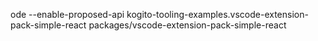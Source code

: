 ode  --enable-proposed-api kogito-tooling-examples.vscode-extension-pack-simple-react packages/vscode-extension-pack-simple-react
